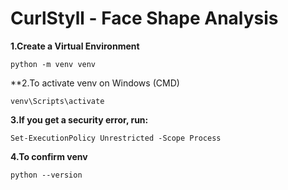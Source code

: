 # CurlStyll - Face Shape Analysis


**1.Create a Virtual Environment**
```
python -m venv venv
```

**2.To activate venv on Windows (CMD)

```
venv\Scripts\activate
```

**3.If you get a security error, run:**

```
Set-ExecutionPolicy Unrestricted -Scope Process
```

**4.To confirm venv**
```
python --version
```